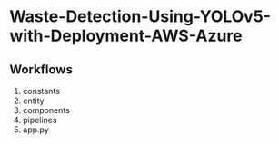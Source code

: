 # Waste-Detection-Using-YOLOv5-with-Deployment-AWS-Azure

## Workflows

1. constants
2. entity
3. components
4. pipelines
5. app.py
